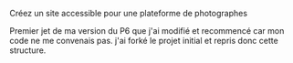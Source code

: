 Créez un site accessible pour une plateforme de photographes

Premier jet de ma version du P6 que j'ai modifié et recommencé car mon code ne me convenais pas. j'ai forké le projet initial et repris donc cette structure.
